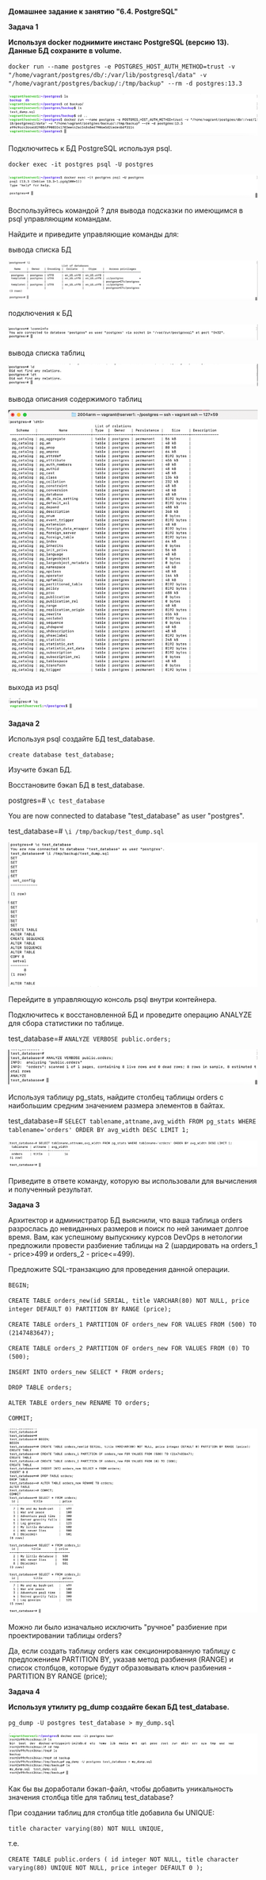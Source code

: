 **Домашнее задание к занятию "6.4. PostgreSQL"**

**Задача 1**

**Используя docker поднимите инстанс PostgreSQL (версию 13). Данные БД сохраните в volume.**

`docker run --name postgres -e POSTGRES_HOST_AUTH_METHOD=trust -v "/home/vagrant/postgres/db/:/var/lib/postgresql/data" -v "/home/vagrant/postgres/backup/:/tmp/backup" --rm -d postgres:13.3
`

![img_51.png](img_51.png)

Подключитесь к БД PostgreSQL используя psql.

`docker exec -it postgres psql -U postgres`

![img_44.png](img_44.png)

Воспользуйтесь командой \? для вывода подсказки по имеющимся в psql управляющим командам.

Найдите и приведите управляющие команды для:

вывода списка БД

![img_46.png](img_46.png)

подключения к БД

![img_47.png](img_47.png)

вывода списка таблиц

![img_48.png](img_48.png)

вывода описания содержимого таблиц

![img_49.png](img_49.png)

выхода из psql

![img_50.png](img_50.png)


**Задача 2**

Используя psql создайте БД test_database.

`create database test_database;`

Изучите бэкап БД.

Восстановите бэкап БД в test_database.

postgres=# `\c test_database`

You are now connected to database "test_database" as user "postgres".

test_database=# `\i /tmp/backup/test_dump.sql`

![img_52.png](img_52.png)

Перейдите в управляющую консоль psql внутри контейнера.

Подключитесь к восстановленной БД и проведите операцию ANALYZE для сбора статистики по таблице.

test_database=# `ANALYZE VERBOSE public.orders;`

![img_53.png](img_53.png)

Используя таблицу pg_stats, найдите столбец таблицы orders с наибольшим средним значением размера элементов в байтах.

test_database=# `SELECT tablename,attname,avg_width FROM pg_stats WHERE tablename='orders' ORDER BY avg_width DESC LIMIT 1;`

![img_55.png](img_55.png)

Приведите в ответе команду, которую вы использовали для вычисления и полученный результат.

**Задача 3**

Архитектор и администратор БД выяснили, что ваша таблица orders разрослась до невиданных размеров и поиск по ней занимает долгое время. 
Вам, как успешному выпускнику курсов DevOps в нетологии предложили провести 
разбиение таблицы на 2 (шардировать на orders_1 - price>499 и orders_2 - price<=499).

Предложите SQL-транзакцию для проведения данной операции.

`BEGIN;`

`CREATE TABLE orders_new(id SERIAL, title VARCHAR(80) NOT NULL, price integer DEFAULT 0) PARTITION BY RANGE (price);`

`CREATE TABLE orders_1 PARTITION OF orders_new FOR VALUES FROM (500) TO (2147483647);`

`CREATE TABLE orders_2 PARTITION OF orders_new FOR VALUES FROM (0) TO (500);`

`INSERT INTO orders_new SELECT * FROM orders;`

`DROP TABLE orders;`

`ALTER TABLE orders_new RENAME TO orders;`

`COMMIT;`

![img_54.png](img_54.png)


Можно ли было изначально исключить "ручное" разбиение при проектировании таблицы orders?

Да, если создать таблицу orders как секционированную таблицу с предложением PARTITION BY, указав метод разбиения (RANGE) и список столбцов, 
которые будут образовывать ключ разбиения - PARTITION BY RANGE (price);

**Задача 4**

**Используя утилиту pg_dump создайте бекап БД test_database.**

`pg_dump -U postgres test_database > my_dump.sql`

![img_56.png](img_56.png)

Как бы вы доработали бэкап-файл, чтобы добавить уникальность значения столбца title для таблиц test_database?

При создании таблиц для столбца title добавила бы UNIQUE:

`title character varying(80) NOT NULL UNIQUE,`

 т.е.

`CREATE TABLE public.orders (
    id integer NOT NULL,
    title character varying(80) UNIQUE NOT NULL,
    price integer DEFAULT 0
);`